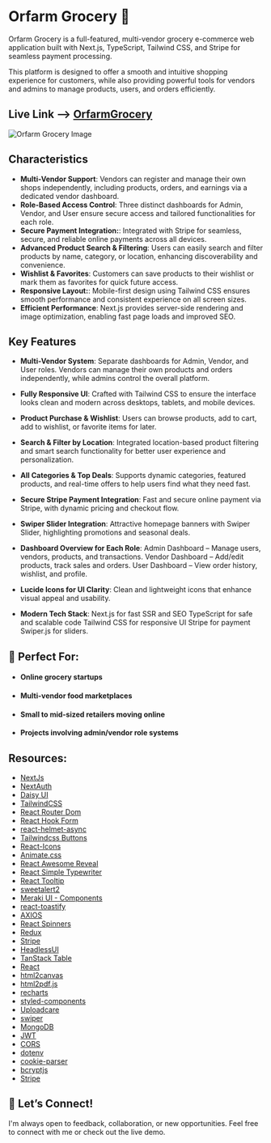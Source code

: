 
# Orfarm Grocery 🌱


Orfarm Grocery is a full-featured, multi-vendor grocery e-commerce web application built with Next.js, TypeScript, Tailwind CSS, and Stripe for seamless payment processing.

This platform is designed to offer a smooth and intuitive shopping experience for customers, while also providing powerful tools for vendors and admins to manage products, users, and orders efficiently.

## Live Link --> [OrfarmGrocery](https://orfarm-grocery.vercel.app/)

![Orfarm Grocery Image](https://i.ibb.co/XgnwgD7/Orfarm-Grocery.png)

## Characteristics

- **Multi-Vendor Support**: Vendors can register and manage their own shops independently, including products, orders, and earnings via a dedicated vendor dashboard.
- **Role-Based Access Control**: Three distinct dashboards for Admin, Vendor, and User ensure secure access and tailored functionalities for each role.
- **Secure Payment Integration:**: Integrated with Stripe for seamless, secure, and reliable online payments across all devices.
- **Advanced Product Search & Filtering**: Users can easily search and filter products by name, category, or location, enhancing discoverability and convenience.
- **Wishlist & Favorites**: Customers can save products to their wishlist or mark them as favorites for quick future access.
- **Responsive Layout:**: Mobile-first design using Tailwind CSS ensures smooth performance and consistent experience on all screen sizes.
- **Efficient Performance**: Next.js provides server-side rendering and image optimization, enabling fast page loads and improved SEO.

## Key Features

- **Multi-Vendor System**: Separate dashboards for Admin, Vendor, and User roles. Vendors can manage their own products and orders independently, while admins control the overall platform.
- **Fully Responsive UI**: Crafted with Tailwind CSS to ensure the interface looks clean and modern across desktops, tablets, and mobile devices.

- **Product Purchase & Wishlist**: Users can browse products, add to cart, add to wishlist, or favorite items for later.

- **Search & Filter by Location**: Integrated location-based product filtering and smart search functionality for better user experience and personalization.

- **All Categories & Top Deals**: Supports dynamic categories, featured products, and real-time offers to help users find what they need fast.

- **Secure Stripe Payment Integration**: Fast and secure online payment via Stripe, with dynamic pricing and checkout flow.

- **Swiper Slider Integration**: Attractive homepage banners with Swiper Slider, highlighting promotions and seasonal deals.

- **Dashboard Overview for Each Role**: Admin Dashboard – Manage users, vendors, products, and transactions. Vendor Dashboard – Add/edit products, track sales and orders. User Dashboard – View order history, wishlist, and profile.

- **Lucide Icons for UI Clarity**: Clean and lightweight icons that enhance visual appeal and usability.

- **Modern Tech Stack**: Next.js for fast SSR and SEO TypeScript for safe and scalable code Tailwind CSS for responsive UI Stripe for payment Swiper.js for sliders.

## 🚀 Perfect For:

- #### Online grocery startups

- #### Multi-vendor food marketplaces

- #### Small to mid-sized retailers moving online

- #### Projects involving admin/vendor role systems

## Resources:
- [NextJs](https://nextjs.org/)
- [NextAuth](https://next-auth.js.org/)
- [Daisy UI](https://daisyui.com/)
- [TailwindCSS](https://tailwindcss.com/)
- [React Router Dom](https://reactrouter.com/en/main)
- [React Hook Form](https://react-hook-form.com/)
- [react-helmet-async](https://www.npmjs.com/package/react-helmet-async)
- [Tailwindcss Buttons](https://devdojo.com/tailwindcss/buttons)
- [React-Icons](https://react-icons.github.io/react-icons/)
- [Animate.css](https://animate.style/)
- [React Awesome Reveal](https://www.npmjs.com/package/react-awesome-reveal)
- [React Simple Typewriter](https://www.npmjs.com/package/react-simple-typewriter#react-simple-typewriter)
- [React Tooltip](https://react-tooltip.com/docs)
- [sweetalert2](https://sweetalert2.github.io/#download)
- [Meraki UI - Components](https://merakiui.com/components)
- [react-toastify](https://www.npmjs.com/package/react-toastify)
- [AXIOS](https://axios-http.com/docs/intro)
- [React Spinners](https://www.npmjs.com/package/react-spinners)
- [Redux](https://redux-toolkit.js.org/introduction/getting-started)
- [Stripe](https://github.com/stripe/react-stripe-js)
- [HeadlessUI](https://headlessui.com)
- [TanStack Table](https://headlessui.com)
- [React <Countdown />](https://www.npmjs.com/package/react-countdown)
- [html2canvas](https://www.npmjs.com/package/html2canvas)
- [html2pdf.js](https://www.npmjs.com/package/html2pdf.js)
- [recharts](https://www.npmjs.com/package/recharts)
- [styled-components](https://www.npmjs.com/package/styled-components)
- [Uploadcare](https://uploadcare.com/docs/file-uploader/installation/)
- [swiper](https://swiperjs.com)
- [MongoDB](https://cloud.mongodb.com)
- [JWT](https://jwt.io/libraries?language=Node.js)
- [CORS](https://www.npmjs.com/package/cors)
- [dotenv](https://www.npmjs.com/package/dotenv)
- [cookie-parser](https://www.npmjs.com/package/cookie-parser)
- [bcryptjs](https://www.npmjs.com/package/bcryptjs)
- [Stripe](https://docs.stripe.com/checkout/quickstart?client=react&lang=node)

## 📣 Let’s Connect!

I'm always open to feedback, collaboration, or new opportunities. Feel free to connect with me or check out the live demo.
